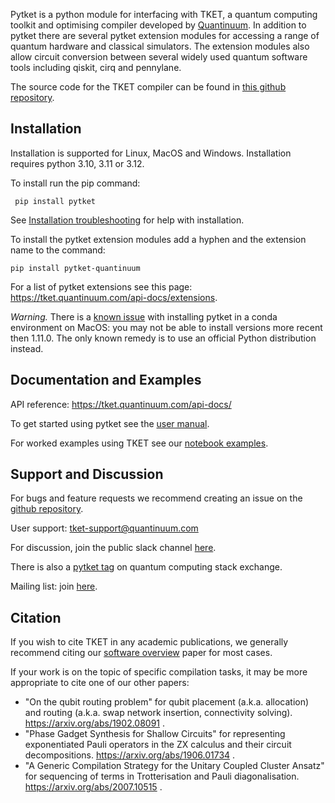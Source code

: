 Pytket is a python module for interfacing with TKET, a quantum computing toolkit and optimising compiler developed by [Quantinuum](https://www.quantinuum.com/). In addition to pytket there are several pytket extension modules for accessing a range of quantum hardware and classical simulators. The extension modules also allow circuit conversion between several widely used quantum software tools including qiskit, cirq and pennylane.

The source code for the TKET compiler can be found in [this github repository](https://github.com/CQCL/tket).

## Installation

Installation is supported for Linux, MacOS and Windows. Installation requires python 3.10, 3.11 or 3.12.

To install run the pip command: 

`` pip install pytket``

See [Installation troubleshooting](https://tket.quantinuum.com/api-docs/install.html) for help with installation.

To install the pytket extension modules add a hyphen and the extension name to the command:

`` pip install pytket-quantinuum ``

For a list of pytket extensions see this page: https://tket.quantinuum.com/api-docs/extensions.

_Warning._ There is a [known issue](https://github.com/CQCL/tket/issues/926)
with installing pytket in a conda environment on MacOS: you may not be able to
install versions more recent then 1.11.0. The only known remedy is to use an
official Python distribution instead.

## Documentation and Examples

API reference: https://tket.quantinuum.com/api-docs/

To get started using pytket see the [user manual](https://tket.quantinuum.com/user-manual/).

For worked examples using TKET see our [notebook examples](https://tket.quantinuum.com/examples).

## Support and Discussion

For bugs and feature requests we recommend creating an issue on the [github repository](https://github.com/CQCL/tket).

User support: tket-support@quantinuum.com

For discussion, join the public slack channel [here](https://join.slack.com/t/tketusers/shared_invite/zt-18qmsamj9-UqQFVdkRzxnXCcKtcarLRA).

There is also a [pytket tag](https://quantumcomputing.stackexchange.com/questions/tagged/pytket) on quantum computing stack exchange.

Mailing list: join [here](https://list.cambridgequantum.com/cgi-bin/mailman/listinfo/tket-users).

## Citation

If you wish to cite TKET in any academic publications, we generally recommend citing our [software overview](https://arxiv.org/abs/2003.10611) paper for most cases.

If your work is on the topic of specific compilation tasks, it may be more appropriate to cite one of our other papers:

- "On the qubit routing problem" for qubit placement (a.k.a. allocation) and routing (a.k.a. swap network insertion, connectivity solving). https://arxiv.org/abs/1902.08091 .
- "Phase Gadget Synthesis for Shallow Circuits" for representing exponentiated Pauli operators in the ZX calculus and their circuit decompositions. https://arxiv.org/abs/1906.01734 .
- "A Generic Compilation Strategy for the Unitary Coupled Cluster Ansatz" for sequencing of terms in Trotterisation and Pauli diagonalisation. https://arxiv.org/abs/2007.10515 .
